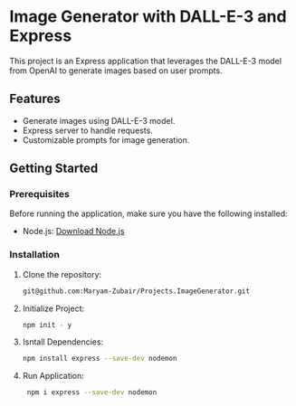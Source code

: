 # Image Generator with DALL-E-3 and Express

This project is an Express application that leverages the DALL-E-3 model from OpenAI to generate images based on user prompts.

## Features

- Generate images using DALL-E-3 model.
- Express server to handle requests.
- Customizable prompts for image generation.

## Getting Started

### Prerequisites

Before running the application, make sure you have the following installed:

- Node.js: [Download Node.js](https://nodejs.org/)

### Installation

1. Clone the repository:

   ```bash
   git@github.com:Maryam-Zubair/Projects.ImageGenerator.git
   ```

2. Initialize Project:
   ```bash
   npm init - y
   ```
3. Isntall Dependencies:
   ```bash
   npm install express --save-dev nodemon
   ```
4. Run Application:
   ```bash
    npm i express --save-dev nodemon
   ```
